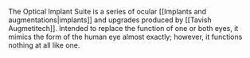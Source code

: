 The Optical Implant Suite is a series of ocular [[Implants and augmentations|implants]] and upgrades produced by [[Tavish Augmetitech]]. Intended to replace the function of one or both eyes, it mimics the form of the human eye almost exactly; however, it functions nothing at all like one.